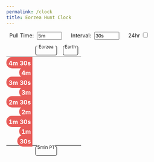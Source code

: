 ```yaml
---
permalink: /clock
title: Eorzea Hunt Clock
---
```


<style>
.huntTime {
    color: rgb(255, 255, 255);
    background-color: rgb(232, 91, 88);
    font-family: Nunito, -apple-system, BlinkMacSystemFont, "Segoe UI", Roboto, "Helvetica Neue", Arial, sans-serif, "Apple Color Emoji", "Segoe UI Emoji", "Segoe UI Symbol";
    font-weight: 700;
    padding: 6px 4px 4px 6px;
    text-shadow: rgba(0, 0, 0, 0.85) 1px 1px 1px 1px;
    border-radius: 800px 0 0 800px;
}
.offsetLabel {
    text-align: right !important;
    padding: 6px 0 0 0 !important;
    border: none !important;
}

table.huntClock {
    margin: auto;
}
.huntClock td.clock {
    text-align: center;
}

.clockFace {
    font-size: 24px;
    border-width: 1px;
    border-style: solid;
    border-color: black;
    border-radius: 4px;
    padding: 4px;
}
.clockFace .clockLabel {
    font-size: 12px;
    text-align: center;
    position: relative;
    top: -10px;
    background-color: white;
}
.clockFace .clock {
    position: relative;
    top: -5px;
}

@media (prefers-color-scheme: dark) {
  .clockFace {
    border-color: white;
  }
  .clockFace .clockLabel {
    background-color: black;
  }
}
.settings {
    margin: 8px;
}
.text-setting input {
    width: 5em;
    margin-left: 4px;
    margin-right: 20px;
}
.text-setting margin
</style>

<div class="container">
    <div class="level settings">
        <div class="level-left">
        </div>
        <div class="level-right toggled-setting is-hidden">
            <p class="level-item">
                <label class="text-setting">
                    Pull Time: 
                    <input type="text" value="5m" id="config-pulltime" onchange="handleSettingsChanged()" />
                </label>
                <label class="text-setting">
                    Interval: 
                    <input type="text" value="30s" id="config-interval" onchange="handleSettingsChanged()" />
                </label>
                <label class="checkbox" style="margin-left: auto">
                    24hr <input type="checkbox" id="config-24hr" onchange="handleSettingsChanged()"/>
                </label>
            </p>
        </div>
        <div class="level-right">
           <span class="icon is-small clickable" onclick="handleClickCog()">
               <i class="fas fa-cog" aria-hidden="true"></i>
           </span>
        </div>
    </div>
    <section class="section">
        <table class="table is-striped is-hoverable huntClock">
            <thead>
                <tr>
                    <td class="offsetLabel"></td>
                    <td>
                        <div class="clockFace">
                            <div class="clockLabel">Eorzea</div>
                            <div class="clock eorzea" data-offset="0"></div>
                        </div>
                    </td>
                    <td>
                        <div class="clockFace">
                            <div class="clockLabel">Earth</div>
                            <div class="clock local" data-offset="0"></div>
                        </div>
                    </td>
                </tr>
            </thead>
            <tbody id="clock-body">
                <tr>
                    <td class="offsetLabel"> <span class="huntTime">4m 30s</span> </td>
                    <td class="clock eorzea" data-offset="30"></td>
                    <td class="clock world" data-offset="30"></td>
                </tr>
                <tr>
                    <td class="offsetLabel"> <span class="huntTime">4m</span> </td>
                    <td class="clock eorzea" data-offset="60"></td>
                    <td class="clock world" data-offset="60"></td>
                </tr>
                <tr>
                    <td class="offsetLabel"> <span class="huntTime">3m 30s</span> </td>
                    <td class="clock eorzea" data-offset="90"></td>
                    <td class="clock world" data-offset="90"></td>
                </tr>
                <tr>
                    <td class="offsetLabel"> <span class="huntTime">3m</span> </td>
                    <td class="clock eorzea" data-offset="120"></td>
                    <td class="clock world" data-offset="120"></td>
                </tr>
                <tr>
                    <td class="offsetLabel"> <span class="huntTime">2m 30s</span> </td>
                    <td class="clock eorzea" data-offset="150"></td>
                    <td class="clock world" data-offset="150"></td>
                </tr>
                <tr>
                    <td class="offsetLabel"> <span class="huntTime">2m</span> </td>
                    <td class="clock eorzea" data-offset="180"></td>
                    <td class="clock world" data-offset="180"></td>
                </tr>
                <tr>
                    <td class="offsetLabel"> <span class="huntTime">1m 30s</span> </td>
                    <td class="clock eorzea" data-offset="210"></td>
                    <td class="clock world" data-offset="210"></td>
                </tr>
                <tr>
                    <td class="offsetLabel"> <span class="huntTime">1m</span> </td>
                    <td class="clock eorzea" data-offset="240"></td>
                    <td class="clock world" data-offset="240"></td>
                </tr>
                <tr>
                    <td class="offsetLabel"> <span class="huntTime">30s</span> </td>
                    <td class="clock eorzea" data-offset="270"></td>
                    <td class="clock world" data-offset="270"></td>
                </tr>
            </tbody>
            <tfoot>
                <tr>
                    <td></td>
                    <td>
                        <div class="clockFace">
                            <div class="clockLabel" id="final-label">5min PT</div>
                            <div class="clock eorzea" id="final-clock" data-offset="300"></div>
                        </div>
                    </td>
                    <td></td>
                </tr>
            </tfoot>
        </table>
    </section>
</div>


<template id="tmpl-clock-row">
    <tr>
        <td class="offsetLabel"> <span class="huntTime">2m</span> </td>
        <td class="clock eorzea" data-offset="180"></td>
        <td class="clock world" data-offset="180"></td>
    </tr>
</template>

<script type="text/javascript">

window.TICK_INTERVAL_MS = 3000
window.TICK_TIMER = undefined
window.CONFIG_KEY_24HRS = '_huntclock:24hr'
window.CONFIG_KEY_PULLTIME = '_huntclock:pulltime'
window.CONFIG_KEY_INTERVAL = '_huntclock:interval'

document.addEventListener("DOMContentLoaded", async () => {
    const check = document.getElementById('config-24hr')
    check.checked = getLocalFlag(CONFIG_KEY_24HRS)

    const ptInput = document.getElementById('config-pulltime')
    const ptSaved = localStorage.getItem(CONFIG_KEY_PULLTIME)
    if (ptSaved) {
        ptInput.value = formatDuration(ptSaved)
    }

    const intervalInput = document.getElementById('config-interval')
    const intervalSaved = localStorage.getItem(CONFIG_KEY_INTERVAL)
    if (intervalSaved) {
        intervalInput.value = formatDuration(intervalSaved)
    }

    if (ptSaved || intervalSaved) {
        redrawClocks();
    }


    handleTick();
    startTicker();
})


function updateClocks(earthTime) {
    const clocks = document.getElementsByClassName('clock')
    const is24Hour = getLocalFlag(CONFIG_KEY_24HRS)
    for (const clockEl of clocks) {
        const offset = Number(clockEl.dataset.offset || "0")
        const adjusted = new Date(earthTime)
        adjusted.setSeconds(adjusted.getSeconds() + offset)

        if (clockEl.classList.contains('eorzea')) {
            const ezt = getEorzeaTime(adjusted)
            clockEl.innerHTML = formatTime(ezt.getUTCHours(), ezt.getUTCMinutes(), is24Hour)
        } 
        else if (clockEl.classList.contains('world')) {
            const m = String(adjusted.getMinutes()).padStart(2, "0")
            clockEl.innerHTML = `XX:${m}`
        }
        else {
            clockEl.innerHTML = formatTime(adjusted.getHours(), adjusted.getMinutes(), is24Hour)
        }
    }
}



function startTicker() {
    window.TICK_TIMER = setInterval(handleTick, TICK_INTERVAL_MS)
}

function stopTicker() {
    if (window.TICK_TIMER) {
        clearInterval(window.TICK_TIMER)
    }
}

function handleTick() {
    const now = new Date()
    updateClocks(now)
}

function formatTime(hrs, mins, is24Hour = true)  {
    const m = String(mins).padStart(2, "0")
    if (is24Hour) {
        const h = String(hrs).padStart(2, "0")
        return `${h}:${m}`
    } else {
        return `${hrs > 12 ? hrs - 12 : hrs}:${m} ${hrs > 11 ? 'p': 'a'}m`
    }
}

var CONST_EORZEA = 20.571428571428573;

function getEorzeaTime(date) {
  return new Date(date.getTime() * CONST_EORZEA);
}

function getEarthTime(date) {
  return new Date(date.getTime() / CONST_EORZEA);
}

function parseDuration(s) {
    const matches = s.match(/(\d+)\s*(\w?)/)
    const units = {
        's': 1,
        'm': 60,
    }
    if (!matches) return undefined

    const d = Number(matches[1])
    const unit = matches[2].toLowerCase() || 's'
    const value = d * units[unit];
    return {
        'seconds': value,
        'unit': unit,
        'value': `${d}${unit}`
    }
}

function formatDuration(seconds) {
    const m = Math.floor(seconds / 60)
    const s = seconds % 60
    return (m > 0 ? `${m}m` : '') + (s > 0 ? ` ${s}s` : '')
}


function handleSettingsChanged() {
    const checkbox = document.getElementById('config-24hr')
    setLocalFlag(window.CONFIG_KEY_24HRS, checkbox.checked)

    const ptInput = document.getElementById('config-pulltime')
    const pt = parseDuration(ptInput.value)
    console.log("pt", pt)
    ptInput.value = pt.value
    ptInput.dataset.seconds = pt.seconds
    localStorage.setItem(CONFIG_KEY_PULLTIME, pt.seconds)

    const intervalInput = document.getElementById('config-interval')
    const interval = parseDuration(intervalInput.value)
    intervalInput.value = interval.value
    intervalInput.dataset.seconds = interval.seconds
    localStorage.setItem(CONFIG_KEY_INTERVAL, interval.seconds)

    redrawClocks()
    handleTick()
}

function redrawClocks() {
    const tbody = document.getElementById('clock-body')
    tbody.innerHTML = ''

    const template = document.querySelector('#tmpl-clock-row')

    const interval = Number(localStorage.getItem(CONFIG_KEY_INTERVAL))
    const ptSeconds = Number(localStorage.getItem(CONFIG_KEY_PULLTIME))

    let t = ptSeconds - interval
    while (t > 0) {
        const row = template.content.cloneNode(true)
        const huntTime = row.querySelector('.huntTime')
        huntTime.innerHTML = formatDuration(t)

        const eorzeaTime = row.querySelector('.clock.eorzea')
        const worldTime = row.querySelector('.clock.world')
        eorzeaTime.dataset.offset = ptSeconds - t
        worldTime.dataset.offset = ptSeconds - t
        tbody.appendChild(row)

        t -= interval
    }

    const label = document.querySelector('#final-label')
    label.innerHTML = `${formatDuration(ptSeconds)} PT`
    const ptClock = document.querySelector('#final-clock')
    ptClock.dataset.offset = ptSeconds
}

function setLocalFlag(key, value = true) {
    if (!!value) {
        localStorage.setItem(key, value, "1")
    } else {
        localStorage.removeItem(key, value)
    }
}
function getLocalFlag(key) {
    return localStorage.hasOwnProperty(key)
}

function handleClickCog() {
    const els = document.getElementsByClassName('toggled-setting');
    for (const el of els) {
        el.classList.toggle("is-hidden")
    }
}
</script>
